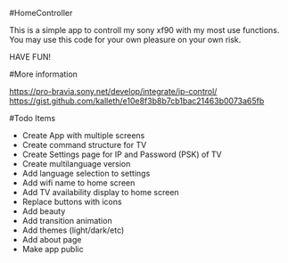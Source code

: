 #HomeController

This is a simple app to controll my sony xf90 with my most use functions. You may use this code for your own pleasure on your own risk.

HAVE FUN!

#More information

https://pro-bravia.sony.net/develop/integrate/ip-control/
https://gist.github.com/kalleth/e10e8f3b8b7cb1bac21463b0073a65fb

#Todo Items

- Create App with multiple screens
- Create command structure for TV
- Create Settings page for IP and Password (PSK) of TV
- Create multilanguage version
- Add language selection to settings
- Add wifi name to home screen
- Add TV availability display to home screen
- Replace buttons with icons
- Add beauty
- Add transition animation
- Add themes (light/dark/etc)
- Add about page
- Make app public


